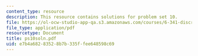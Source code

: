 ```yaml
---
content_type: resource
description: This resource contains solutions for problem set 10.
file: https://ol-ocw-studio-app-qa.s3.amazonaws.com/courses/6-341-discrete-time-signal-processing-fall-2005/e7b4a68283528b7b335ffee648598c69_ps10soln.pdf
file_type: application/pdf
resourcetype: Document
title: ps10soln.pdf
uid: e7b4a682-8352-8b7b-335f-fee648598c69
---
```

